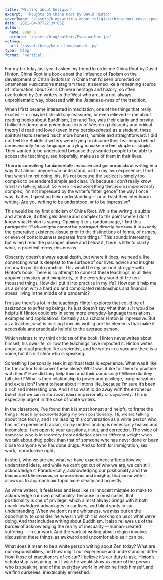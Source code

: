 ```yaml
---
title: 'Writing about Religion'
excerpt: 'Thoughts on China Root by David Hinton'
coverImage: '/assets/blog/writing-about-religion/china-root-cover.jpeg'
date: '2021-04-07T22:39:05Z'
author:
  name: Evan S
  picture: '/assets/blog/authors/Evan_author.jpg'
ogImage:
  url: '/assets/blog/be-on-time/sunset.jpg'
type: 'blog'
format: 'vertical'
---
```



For my birthday last year I asked my friend to order me China Root by David Hinton. China Root is a book about the influence of Taoism on the development of Ch’an Buddhism in China that I’d seen promoted on Shambhala Publication’s Instagram feed. It seemed like a refreshing source of information about Zen’s Chinese heritage and history, so often overlooked by Zen writers in the West who are, in a not-always-unproblematic way, obsessed  with the Japanese-ness of the tradition. 

When I first became interested in meditation, one of the things that really excited -- or maybe I should say reassured, or even relieved -- me about reading books about Buddhism, Zen and Tao, was their clarity and brevity. Unlike the dense and pretentious texts of Western philosophy and critical theory I’d read and loved (even in my perplexedness) as a student, these spiritual texts seemed much more honest, humble and straightforward. I did not feel like Buddhist writers were trying to obscure their teachings behind unnecessarily fancy language or trying to make me feel simple or stupid. They wanted to be understood because they wanted people to be able to access the teachings, and hopefully, make use of them in their lives. 

There is something fundamentally inclusive and generous about writing in a way that almost anyone can understand, and in my own experience, I find that when I’m not doing this, it’s not because the subject is simply too complex to be rendered simple and clear. It’s because I don’t really know what I’m talking about. So when I read something that seems impenetrably complex, I’m not impressed by the writer’s “intelligence” the way I once was. Rather, I question their understanding -- or at least their intention in writing. Are you writing to be understood, or to be impressive?

This would be my first criticism of China Root. While the writing is subtle and attentive, it often gets dense and complex to the point where I don’t know what Hinton is saying. Opening it to a random page, I find this paragraph: “Dark-enigma cannot be portrayed directly because it is exactly the generative existence-tissue prior to the distinctions of forms, of names, or even of consciousness separate from things.” This sounds interesting, but when I read the passages above and below it, there is little to clarify what, in practical terms, this means. 

Obscurity doesn’t always equal depth, but where it does, we need a line connecting what is deepest to the surface of our lives: advice and insights on how to put it into practice. This would be my second struggle with Hinton’s book. There is no attempt to connect these teachings, in all their apparent mystery and complexity, to the everyday world of the ten-thousand things. How do I put it into practice in my life? How can it help me as a person with a hard job and complicated relationships and financial stress, living in the middle of a pandemic? 

I’m sure there’s a lot in the teachings Hinton explores that could be of assistance to suffering beings; he just doesn’t say what that is. It would be helpful if Hinton could mix in some more everyday-language translations, examples and applications. Certainly as a scholar Hinton is impressive. But as a teacher, what is missing from his writing are the elements that make it accessible and practically helpful to the average person. 

Which relates to my third criticism of the book: Hinton never writes about himself, his own life, or how the teachings have impacted it. Hinton writes about spiritual practice like a scientist, and he writes in a vacuum: there is a voice, but it’s not clear who is speaking. 

Something I personally seek in spiritual texts is experience. What was it like for the author to discover these ideas? What was it like for them to practice with them? How did they help them and their community? Where did they fall short? What is their relationship to power and privilege, marginalization and exclusion? I want to hear about Hinton’s life, because I’m sure it’s been a rich and interesting one. And I also want to do away with the erroneous belief that we can write about ideas impersonally or objectively. This is especially urgent in the case of white writers.

In the classroom, I’ve found that it is most honest and helpful to frame the things I teach by acknowledging my own positionality: Hi, we are talking about race today, and I am leading this conversation as a white person who has not experienced racism, so my understanding is necessarily biased and incomplete. I am open to your questions, input, and correction. The voice of someone who is in recovery from addiction carries different weight when we talk about drug policy than that of someone who has never done or been close to anyone who has done drugs. And so forth for immigration, sex work, reproductive rights. 

In short, who we are and what we have experienced affects how we understand ideas, and while we can’t get out of who we are, we can still acknowledge it. Paradoxically, acknowledging our positionality and the biases and blindnesses, or experiences and insights, that come with it, allows us to approach our topic more clearly and honestly.  

As white writers, it feels less and less like an innocent mistake to make to acknowledge our own positionality, because in most cases, that positionality is one of privilege, which almost always brings with it both unacknowledged advantages in our lives, and blind spots in our understanding. When we don’t name whiteness, we miss out on the opportunity to consider the ways in which it is working on us or what we’re doing. And that includes writing about Buddhism. It also relieves us of the burden of acknowledging the reality of inequality -- human-created suffering -- in our work. And the work of writing about religion involves discussing these things, as awkward and uncomfortable as it can be.

What does it mean to be a white person writing about Zen today? What are our responsibilities, and how might our experience and understanding differ from those of practitioners of colour? I believe it’s our duty to ask. Hinton’s scholarship is inspiring, but I wish he would show us more of the person who is speaking, and of the everyday world in which he finds himself, and we find ourselves, inextricably enmeshed.

